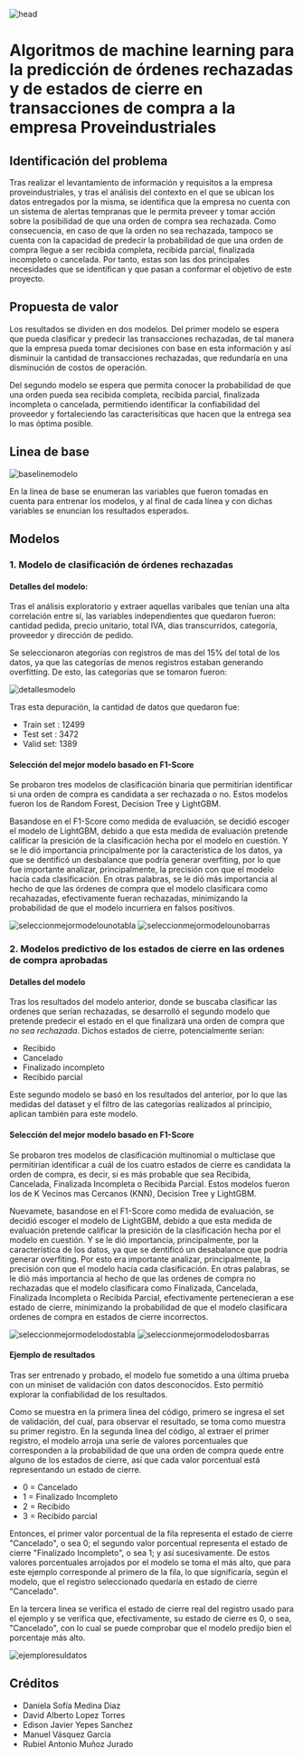 ![head](https://github.com/manuelvasquezgarcia/project_proveindustriales/blob/main/Imagenes/banner-intermedio-cientifico-datos.jpg "head")

# Algoritmos de machine learning para la predicción de órdenes rechazadas y de estados de cierre en transacciones de compra a la empresa Proveindustriales

## Identificación del problema

Tras realizar el levantamiento de información y requisitos a la empresa proveindustriales, y tras el análisis del contexto en el que se ubican los datos entregados por la misma, se identifica que la empresa no cuenta con un sistema de alertas tempranas que le permita preveer y tomar acción sobre la posibilidad de que una orden de compra sea rechazada. Como consecuencia, en caso de que la orden no sea rechazada, tampoco se cuenta con la capacidad de predecir la probabilidad de que una orden de compra llegue a ser recibida completa, recibida parcial, finalizada incompleto o cancelada. Por tanto, estas son las dos principales necesidades que se identifican y que pasan a conformar el objetivo de este proyecto.

## Propuesta de valor

Los resultados se dividen en dos modelos. Del primer modelo se espera que pueda clasificar y predecir las transacciones rechazadas, de tal manera que la empresa pueda tomar decisiones con base en esta información y así disminuir la cantidad de transacciones rechazadas, que redundaría en una disminución de costos de operación.

Del segundo modelo se espera que permita conocer la probabilidad de que una orden pueda sea recibida completa, recibida parcial, finalizada incompleta o cancelada, permitiendo identificar la confiabilidad del proveedor y fortaleciendo las caracterisiticas que hacen que la entrega sea lo mas óptima posible.

## Linea de base

![baselinemodelo](https://github.com/manuelvasquezgarcia/project_proveindustriales/blob/main/Imagenes/baselinemodelo.png "baselinemodelo")

En la linea de base se enumeran las variables que fueron tomadas en cuenta para entrenar los modelos, y al final de cada línea y con dichas variables se enuncian los resultados esperados.

## Modelos

### 1. Modelo de clasificación de órdenes rechazadas

#### Detalles del modelo:

Tras el análisis exploratorio y extraer aquellas varibales que tenían una alta correlación entre sí, las variables independientes que quedaron fueron: cantidad pedida, precio unitario, total IVA, días transcurridos, categoría, proveedor y dirección de pedido.

Se seleccionaron ategorías con registros de mas del 15% del total de los datos, ya que las categorías de menos registros estaban generando overfitting. De esto, las categorías que se tomaron fueron:

![detallesmodelo](https://github.com/manuelvasquezgarcia/project_proveindustriales/blob/main/Imagenes/detallesmodelo.png "detallesmodelo")

Tras esta depuración, la cantidad de datos que quedaron fue:
- Train set : 12499
- Test set : 3472
- Valid set: 1389

#### Selección del mejor modelo basado en F1-Score

Se probaron tres modelos de clasificación binaria que permitirían identificar si una orden de compra es candidata a ser rechazada o no. Estos modelos fueron los de Random Forest, Decision Tree y LightGBM.

Basandose en el F1-Score como medida de evaluación, se decidió escoger el modelo de LightGBM, debido a que esta medida de evaluación pretende calificar la presición de la clasificación hecha por el modelo en cuestión. Y se le dió importancia principalmente por la característica de los datos, ya que se dentificó un desbalance que podría generar overfiting, por lo que fue importante analizar, principalmente, la precisión con que el modelo hacía cada clasificación. En otras palabras, se le dió más importancia al hecho de que las órdenes de compra que el modelo clasificara como recahazadas, efectivamente fueran rechazadas, minimizando la probabilidad de que el modelo incurriera en falsos positivos.

![seleccionmejormodelounotabla](https://github.com/manuelvasquezgarcia/project_proveindustriales/blob/main/Imagenes/seleccionmodelounotabla.png "seleccionmejormodelounotabla") ![seleccionmejormodelounobarras](https://github.com/manuelvasquezgarcia/project_proveindustriales/blob/main/Imagenes/seleccionmodelounobarras.png "seleccionmejormodelounobarras")

### 2. Modelos predictivo de los estados de cierre en las ordenes de compra aprobadas

#### Detalles del modelo

Tras los resultados del modelo anterior, donde se buscaba clasificar las ordenes que serían rechazadas, se desarrolló el segundo modelo que pretende predecir el estado en el que finalizará una orden de compra que *no sea rechazada*. Dichos estados de cierre, potencialmente serían:

- Recibido
- Cancelado
- Finalizado incompleto
- Recibido parcial

Este segundo modelo se basó en los resultados del anterior, por lo que las medidas del dataset y el filtro de las categorías realizados al principio, aplican también para este modelo.

#### Selección del mejor modelo basado en F1-Score

Se probaron tres modelos de clasificación multinomial o multiclase que permitirían identificar a cuál de los cuatro estados de cierre es candidata la orden de compra, es decir, si es más probable que sea Recibida, Cancelada, Finalizada Incompleta o Recibida Parcial. Estos modelos fueron los de K Vecinos mas Cercanos (KNN), Decision Tree y LightGBM.

Nuevamete, basandose en el F1-Score como medida de evaluación, se decidió escoger el modelo de LightGBM, debido a que esta medida de evaluación pretende calificar la presición de la clasificación hecha por el modelo en cuestión. Y se le dió importancia, principalmente, por la característica de los datos, ya que se dentificó un desabalance que podría generar overfiting. Por esto era importante analizar, principalmente, la precisión con que el modelo hacía cada clasificación. En otras palabras, se le dió más importancia al hecho de que las ordenes de compra no rechazadas que el modelo clasificara como Finalizada, Cancelada, Finalizada Incompleta o Recibida Parcial, efectivamente pertenecieran a ese estado de cierre, minimizando la probabilidad de que el modelo clasificara ordenes de compra en estados de cierre incorrectos.

![seleccionmejormodelodostabla](https://github.com/manuelvasquezgarcia/project_proveindustriales/blob/main/Imagenes/seleccionmodelodostabla.png "seleccionmejormodelodostabla") ![seleccionmejormodelodosbarras](https://github.com/manuelvasquezgarcia/project_proveindustriales/blob/main/Imagenes/seleccionmodelodosbarras.png "seleccionmejormodelodosbarras")

#### Ejemplo de resultados

Tras ser entrenado y probado, el modelo fue sometido a una última prueba con un miniset de validación con datos desconocidos. Esto permitió explorar la confiabilidad de los resultados. 

Como se muestra en la primera linea del código, primero se ingresa el set de validación, del cual, para observar el resultado, se toma como muestra su primer registro. En la segunda linea del código, al extraer el primer registro, el modelo arroja una serie de valores porcentuales que corresponden a la probabilidad de que una orden de compra quede entre alguno de los estados de cierre, así que cada valor porcentual está representando un estado de cierre.

- 0 = Cancelado
- 1 = Finalizado Incompleto
- 2 = Recibido
- 3 = Recibido parcial

Entonces, el primer valor porcentual de la fila representa el estado de cierre "Cancelado", o sea 0; el segundo valor porcentual representa el estado de cierre "Finalizado Incompleto", o sea 1; y así sucesivamente. De estos valores porcentuales arrojados por el modelo se toma el más alto, que para este ejemplo corresponde al primero de la fila, lo que significaría, según el modelo, que el registro seleccionado quedaría en estado de cierre "Cancelado".

En la tercera linea se verifica el estado de cierre real del registro usado para el ejemplo y se verifica que, efectivamente, su estado de cierre es 0, o sea, "Cancelado", con lo cual se puede comprobar que el modelo predijo bien el porcentaje más alto.

![ejemploresuldatos](https://github.com/manuelvasquezgarcia/project_proveindustriales/blob/main/Imagenes/ejemploresuldatos.png "ejemploresuldatos")

## Créditos

- Daniela Sofía Medina Diaz
- David Alberto Lopez Torres
- Edison Javier Yepes Sanchez
- Manuel Vásquez Garcia
- Rubiel Antonio Muñoz Jurado
